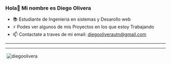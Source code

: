 ### Hola👋 Mi nombre es Diego Olivera



- 📚 Estudiante de Ingenieria en sistemas y Desarollo web
- ⚡ Podes ver algunos de mis Proyectos en los que estoy Trabajando
- 📫 Contactate a traves de mi email: diegooliverautn@gmail.com


<hr>
<hr>



<p>&nbsp;<img align="center" src="https://github-readme-stats.vercel.app/api?username=diegoolivera&show_icons=true&theme=dark" alt="diegoolivera" /></p>
